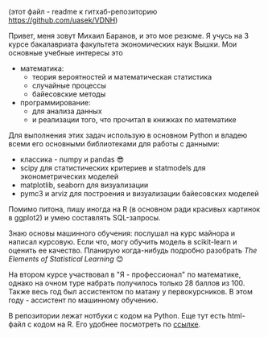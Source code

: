 (этот файл - readme к гитхаб-репозиторию https://github.com/uasek/VDNH)

Привет, меня зовут Михаил Баранов, и это мое резюме. Я учусь на 3 курсе бакалавриата факультета экономических наук Вышки. Мои основные учебные интересы это
* математика:
  * теория вероятностей и математическая статистика 
  * случайные процессы
  * байесовские методы
* программирование:
  * для анализа данных
  * и реализации того, что прочитал в книжках по математике

Для выполнения этих задач использую в основном Python и владею всеми его основными библиотеками для работы с данными:
* классика - numpy и pandas :sunglasses:
* scipy для статистических критериев и statmodels для эконометрических моделей
* matplotlib, seaborn для визуализации 
* pymc3 и arviz для построения и визуализации байесовских моделей

Помимо питона, пишу иногда на R (в основном ради красивых картинок в ggplot2) и умею составлять SQL-запросы.

Знаю основы машинного обучения: послушал на курс майнора и написал курсовую. Если что, могу обучить модель в scikit-learn и оценить ее качество. Планирую когда-нибудь подробно разобрать *The Elements of Statistical Learning* :blush:

На втором курсе участвовал в "Я - профессионал" по математике, однако на очном туре набрать получилось только 28 баллов из 100. Также весь год был ассистентом по матану у первокурсников. В этом году - ассистент по машинному обучению.

В репозитории лежат нотбуки с кодом на Python. Еще тут есть html-файл с кодом на R. Его удобнее посмотреть по [ссылке](https://htmlpreview.github.io/?https://github.com/uasek/VDNH/blob/master/Matstat_lab.html).
